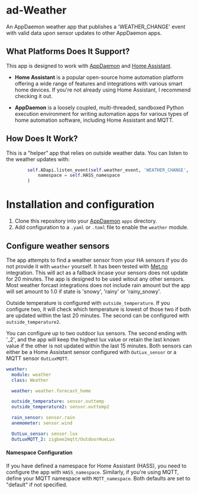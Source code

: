 # ad-Weather

An AppDaemon weather app that publishes a 'WEATHER_CHANGE' event with valid data upon sensor updates to other AppDaemon apps.

## What Platforms Does It Support?

This app is designed to work with [AppDaemon](https://github.com/AppDaemon/appdaemon) and [Home Assistant](https://www.home-assistant.io/).

- **Home Assistant** is a popular open-source home automation platform offering a wide range of features and integrations with various smart home devices. If you're not already using Home Assistant, I recommend checking it out.

- **AppDaemon** is a loosely coupled, multi-threaded, sandboxed Python execution environment for writing automation apps for various types of home automation software, including Home Assistant and MQTT.

## How Does It Work?

This is a "helper" app that relies on outside weather data. You can listen to the weather updates with:

```python
        self.ADapi.listen_event(self.weather_event, 'WEATHER_CHANGE',
            namespace = self.HASS_namespace
        )
```

# Installation and configuration
1. Clone this repository into your [AppDaemon](https://appdaemon.readthedocs.io/en/latest/) `apps` directory.
2. Add configuration to a `.yaml` or `.toml` file to enable the `weather` module.

## Configure weather sensors

The app attempts to find a weather sensor from your HA sensors if you do not provide it with `weather` yourself. It has been tested with [Met.no](https://www.home-assistant.io/integrations/met) integration. This will act as a fallback incase your sensors does not update for 20 minutes. The app is designed to be used witout any other sensors. Most weather forcast integrations does not include rain amount but the app will set amount to 1.0 if state is 'snowy', 'rainy' or 'rainy_snowy'.

Outside temperature is configured with `outside_temperature`. If you configure two, it will check which temperature is lowest of those two if both are updated within the last 20 minutes. The second can be configured with `outside_temperature2`.

You can configure up to two outdoor lux sensors. The second ending with '_2', and the app will keep the highest lux value or retain the last known value if the other is not updated within the last 15 minutes. Both sensors can either be a Home Assistant sensor configured with `OutLux_sensor` or a MQTT sensor `OutLuxMQTT`.

```yaml
weather:
  module: weather
  class: Weather

  weather: weather.forecast_home

  outside_temperature: sensor.outtemp
  outside_temperature2: sensor.outtemp2

  rain_sensor: sensor.rain
  anemometer: sensor.wind

  OutLux_sensor: sensor.lux
  OutLuxMQTT_2: zigbee2mqtt/OutdoorHueLux
```

#### Namespace Configuration
If you have defined a namespace for Home Assistant (HASS), you need to configure the app with `HASS_namespace`. Similarly, if you're using MQTT, define your MQTT namespace with `MQTT_namespace`. Both defaults are set to "default" if not specified.

